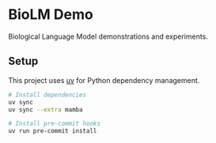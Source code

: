 # BioLM Demo

Biological Language Model demonstrations and experiments.

## Setup

This project uses [uv](https://docs.astral.sh/uv/) for Python dependency management.

```bash
# Install dependencies
uv sync
uv sync --extra mamba

# Install pre-commit hooks
uv run pre-commit install
```